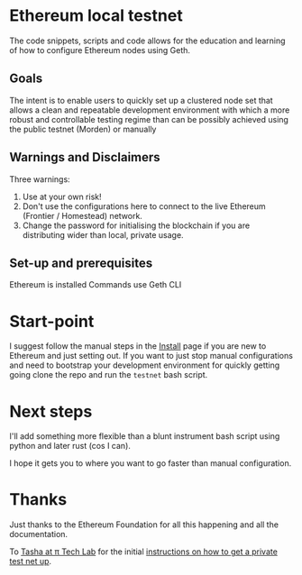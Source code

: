 # Ethereum local testnet

The code snippets, scripts and code allows for the education and learning of how to configure Ethereum nodes using Geth.

## Goals
The intent is to enable users to quickly set up a clustered node set that allows a clean and repeatable development environment with which a more robust and controllable testing regime than can be possibly achieved using the public testnet (Morden) or manually

## Warnings and Disclaimers
Three warnings:
1. Use at your own risk!
2. Don't use the configurations here to connect to the live Ethereum (Frontier / Homestead) network.
3. Change the password for initialising the blockchain if you are distributing wider than local, private usage.

## Set-up and prerequisites
Ethereum is installed
Commands use Geth CLI

# Start-point

I suggest follow the manual steps in the [Install](Install.md) page if you are new to Ethereum and just setting out.
If you want to just stop manual configurations and need to bootstrap your development environment for quickly getting going clone the repo and run the ``testnet`` bash script.

# Next steps

I'll add something more flexible than a blunt instrument bash script using python and later rust (cos I can).

I hope it gets you to where you want to go faster than manual configuration.

# Thanks
Just thanks to the Ethereum Foundation for all this happening and all the documentation.

To [Tasha at π Tech Lab](http://carl.pro/#/about) for the initial [instructions on how to get a private test net up](http://tech.lab.carl.pro/kb/ethereum/testnet_setup).
